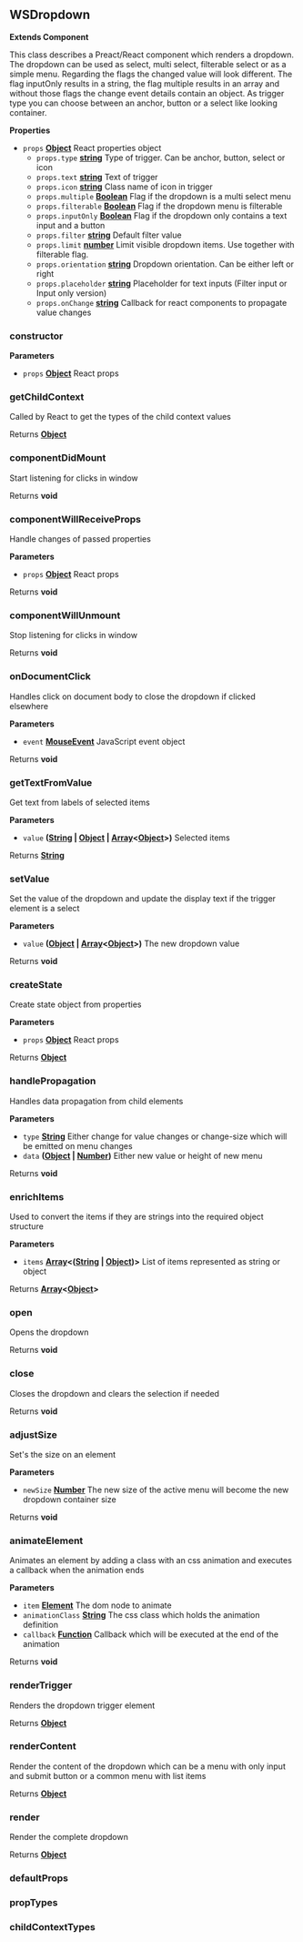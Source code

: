 <!-- Generated by documentation.js. Update this documentation by updating the source code. -->

## WSDropdown

**Extends Component**

This class describes a Preact/React component which renders a dropdown.
The dropdown can be used as select, multi select, filterable select or as a simple menu.
Regarding the flags the changed value will look different. The flag inputOnly results in a string,
the flag multiple results in an array and without those flags the change event details contain an object.
As trigger type you can choose between an anchor, button or a select like looking container.

**Properties**

-   `props` **[Object](https://developer.mozilla.org/en-US/docs/Web/JavaScript/Reference/Global_Objects/Object)** React properties object
    -   `props.type` **[string](https://developer.mozilla.org/en-US/docs/Web/JavaScript/Reference/Global_Objects/String)** Type of trigger. Can be anchor, button, select or icon
    -   `props.text` **[string](https://developer.mozilla.org/en-US/docs/Web/JavaScript/Reference/Global_Objects/String)** Text of trigger
    -   `props.icon` **[string](https://developer.mozilla.org/en-US/docs/Web/JavaScript/Reference/Global_Objects/String)** Class name of icon in trigger
    -   `props.multiple` **[Boolean](https://developer.mozilla.org/en-US/docs/Web/JavaScript/Reference/Global_Objects/Boolean)** Flag if the dropdown is a multi select menu
    -   `props.filterable` **[Boolean](https://developer.mozilla.org/en-US/docs/Web/JavaScript/Reference/Global_Objects/Boolean)** Flag if the dropdown menu is filterable
    -   `props.inputOnly` **[Boolean](https://developer.mozilla.org/en-US/docs/Web/JavaScript/Reference/Global_Objects/Boolean)** Flag if the dropdown only contains a text input and a button
    -   `props.filter` **[string](https://developer.mozilla.org/en-US/docs/Web/JavaScript/Reference/Global_Objects/String)** Default filter value
    -   `props.limit` **[number](https://developer.mozilla.org/en-US/docs/Web/JavaScript/Reference/Global_Objects/Number)** Limit visible dropdown items. Use together with filterable flag.
    -   `props.orientation` **[string](https://developer.mozilla.org/en-US/docs/Web/JavaScript/Reference/Global_Objects/String)** Dropdown orientation. Can be either left or right
    -   `props.placeholder` **[string](https://developer.mozilla.org/en-US/docs/Web/JavaScript/Reference/Global_Objects/String)** Placeholder for text inputs (Filter input or Input only version)
    -   `props.onChange` **[string](https://developer.mozilla.org/en-US/docs/Web/JavaScript/Reference/Global_Objects/String)** Callback for react components to propagate value changes

### constructor

**Parameters**

-   `props` **[Object](https://developer.mozilla.org/en-US/docs/Web/JavaScript/Reference/Global_Objects/Object)** React props

### getChildContext

Called by React to get the types of the child context values

Returns **[Object](https://developer.mozilla.org/en-US/docs/Web/JavaScript/Reference/Global_Objects/Object)** 

### componentDidMount

Start listening for clicks in window

Returns **void** 

### componentWillReceiveProps

Handle changes of passed properties

**Parameters**

-   `props` **[Object](https://developer.mozilla.org/en-US/docs/Web/JavaScript/Reference/Global_Objects/Object)** React props

Returns **void** 

### componentWillUnmount

Stop listening for clicks in window

Returns **void** 

### onDocumentClick

Handles click on document body to close the dropdown if clicked elsewhere

**Parameters**

-   `event` **[MouseEvent](https://developer.mozilla.org/en-US/docs/Web/API/MouseEvent)** JavaScript event object

Returns **void** 

### getTextFromValue

Get text from labels of selected items

**Parameters**

-   `value` **([String](https://developer.mozilla.org/en-US/docs/Web/JavaScript/Reference/Global_Objects/String) \| [Object](https://developer.mozilla.org/en-US/docs/Web/JavaScript/Reference/Global_Objects/Object) \| [Array](https://developer.mozilla.org/en-US/docs/Web/JavaScript/Reference/Global_Objects/Array)&lt;[Object](https://developer.mozilla.org/en-US/docs/Web/JavaScript/Reference/Global_Objects/Object)>)** Selected items

Returns **[String](https://developer.mozilla.org/en-US/docs/Web/JavaScript/Reference/Global_Objects/String)** 

### setValue

Set the value of the dropdown and update the display text if the trigger element is a select

**Parameters**

-   `value` **([Object](https://developer.mozilla.org/en-US/docs/Web/JavaScript/Reference/Global_Objects/Object) \| [Array](https://developer.mozilla.org/en-US/docs/Web/JavaScript/Reference/Global_Objects/Array)&lt;[Object](https://developer.mozilla.org/en-US/docs/Web/JavaScript/Reference/Global_Objects/Object)>)** The new dropdown value

Returns **void** 

### createState

Create state object from properties

**Parameters**

-   `props` **[Object](https://developer.mozilla.org/en-US/docs/Web/JavaScript/Reference/Global_Objects/Object)** React props

Returns **[Object](https://developer.mozilla.org/en-US/docs/Web/JavaScript/Reference/Global_Objects/Object)** 

### handlePropagation

Handles data propagation from child elements

**Parameters**

-   `type` **[String](https://developer.mozilla.org/en-US/docs/Web/JavaScript/Reference/Global_Objects/String)** Either change for value changes or change-size which will be emitted on menu changes
-   `data` **([Object](https://developer.mozilla.org/en-US/docs/Web/JavaScript/Reference/Global_Objects/Object) \| [Number](https://developer.mozilla.org/en-US/docs/Web/JavaScript/Reference/Global_Objects/Number))** Either new value or height of new menu

Returns **void** 

### enrichItems

Used to convert the items if they are strings into the required object structure

**Parameters**

-   `items` **[Array](https://developer.mozilla.org/en-US/docs/Web/JavaScript/Reference/Global_Objects/Array)&lt;([String](https://developer.mozilla.org/en-US/docs/Web/JavaScript/Reference/Global_Objects/String) \| [Object](https://developer.mozilla.org/en-US/docs/Web/JavaScript/Reference/Global_Objects/Object))>** List of items represented as string or object

Returns **[Array](https://developer.mozilla.org/en-US/docs/Web/JavaScript/Reference/Global_Objects/Array)&lt;[Object](https://developer.mozilla.org/en-US/docs/Web/JavaScript/Reference/Global_Objects/Object)>** 

### open

Opens the dropdown

Returns **void** 

### close

Closes the dropdown and clears the selection if needed

Returns **void** 

### adjustSize

Set's the size on an element

**Parameters**

-   `newSize` **[Number](https://developer.mozilla.org/en-US/docs/Web/JavaScript/Reference/Global_Objects/Number)** The new size of the active menu will become the new dropdown container size

Returns **void** 

### animateElement

Animates an element by adding a class with an css animation and executes a callback when the animation ends

**Parameters**

-   `item` **[Element](https://developer.mozilla.org/en-US/docs/Web/API/Element)** The dom node to animate
-   `animationClass` **[String](https://developer.mozilla.org/en-US/docs/Web/JavaScript/Reference/Global_Objects/String)** The css class which holds the animation definition
-   `callback` **[Function](https://developer.mozilla.org/en-US/docs/Web/JavaScript/Reference/Statements/function)** Callback which will be executed at the end of the animation

Returns **void** 

### renderTrigger

Renders the dropdown trigger element

Returns **[Object](https://developer.mozilla.org/en-US/docs/Web/JavaScript/Reference/Global_Objects/Object)** 

### renderContent

Render the content of the dropdown which can be a menu with only input and submit button
or a common menu with list items

Returns **[Object](https://developer.mozilla.org/en-US/docs/Web/JavaScript/Reference/Global_Objects/Object)** 

### render

Render the complete dropdown

Returns **[Object](https://developer.mozilla.org/en-US/docs/Web/JavaScript/Reference/Global_Objects/Object)** 

### defaultProps

### propTypes

### childContextTypes
